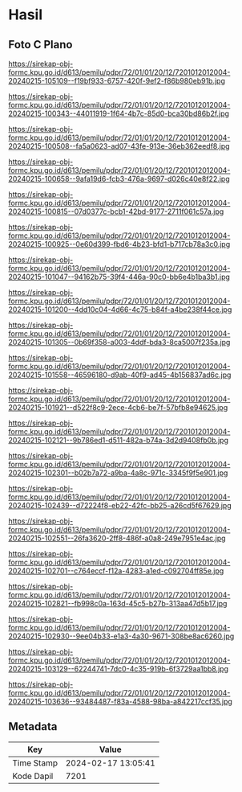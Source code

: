 # Hasil

## Foto C Plano

https://sirekap-obj-formc.kpu.go.id/d613/pemilu/pdpr/72/01/01/20/12/7201012012004-20240215-105109--f19bf933-6757-420f-9ef2-f86b980eb91b.jpg

https://sirekap-obj-formc.kpu.go.id/d613/pemilu/pdpr/72/01/01/20/12/7201012012004-20240215-100343--44011919-1f64-4b7c-85d0-bca30bd86b2f.jpg

https://sirekap-obj-formc.kpu.go.id/d613/pemilu/pdpr/72/01/01/20/12/7201012012004-20240215-100508--fa5a0623-ad07-43fe-913e-36eb362eedf8.jpg

https://sirekap-obj-formc.kpu.go.id/d613/pemilu/pdpr/72/01/01/20/12/7201012012004-20240215-100658--9afa19d6-fcb3-476a-9697-d026c40e8f22.jpg

https://sirekap-obj-formc.kpu.go.id/d613/pemilu/pdpr/72/01/01/20/12/7201012012004-20240215-100815--07d0377c-bcb1-42bd-9177-2711f061c57a.jpg

https://sirekap-obj-formc.kpu.go.id/d613/pemilu/pdpr/72/01/01/20/12/7201012012004-20240215-100925--0e60d399-fbd6-4b23-bfd1-b717cb78a3c0.jpg

https://sirekap-obj-formc.kpu.go.id/d613/pemilu/pdpr/72/01/01/20/12/7201012012004-20240215-101047--94162b75-39f4-446a-90c0-bb6e4b1ba3b1.jpg

https://sirekap-obj-formc.kpu.go.id/d613/pemilu/pdpr/72/01/01/20/12/7201012012004-20240215-101200--4dd10c04-4d66-4c75-b84f-a4be238f44ce.jpg

https://sirekap-obj-formc.kpu.go.id/d613/pemilu/pdpr/72/01/01/20/12/7201012012004-20240215-101305--0b69f358-a003-4ddf-bda3-8ca5007f235a.jpg

https://sirekap-obj-formc.kpu.go.id/d613/pemilu/pdpr/72/01/01/20/12/7201012012004-20240215-101558--46596180-d9ab-40f9-ad45-4b156837ad6c.jpg

https://sirekap-obj-formc.kpu.go.id/d613/pemilu/pdpr/72/01/01/20/12/7201012012004-20240215-101921--d522f8c9-2ece-4cb6-be7f-57bfb8e94625.jpg

https://sirekap-obj-formc.kpu.go.id/d613/pemilu/pdpr/72/01/01/20/12/7201012012004-20240215-102121--9b786ed1-d511-482a-b74a-3d2d9408fb0b.jpg

https://sirekap-obj-formc.kpu.go.id/d613/pemilu/pdpr/72/01/01/20/12/7201012012004-20240215-102301--b02b7a72-a9ba-4a8c-971c-3345f9f5e901.jpg

https://sirekap-obj-formc.kpu.go.id/d613/pemilu/pdpr/72/01/01/20/12/7201012012004-20240215-102439--d72224f8-eb22-42fc-bb25-a26cd5f67629.jpg

https://sirekap-obj-formc.kpu.go.id/d613/pemilu/pdpr/72/01/01/20/12/7201012012004-20240215-102551--26fa3620-2ff8-486f-a0a8-249e7951e4ac.jpg

https://sirekap-obj-formc.kpu.go.id/d613/pemilu/pdpr/72/01/01/20/12/7201012012004-20240215-102701--c764eccf-f12a-4283-a1ed-c092704ff85e.jpg

https://sirekap-obj-formc.kpu.go.id/d613/pemilu/pdpr/72/01/01/20/12/7201012012004-20240215-102821--fb998c0a-163d-45c5-b27b-313aa47d5b17.jpg

https://sirekap-obj-formc.kpu.go.id/d613/pemilu/pdpr/72/01/01/20/12/7201012012004-20240215-102930--9ee04b33-e1a3-4a30-9671-308be8ac6260.jpg

https://sirekap-obj-formc.kpu.go.id/d613/pemilu/pdpr/72/01/01/20/12/7201012012004-20240215-103129--62244741-7dc0-4c35-919b-6f3729aa1bb8.jpg

https://sirekap-obj-formc.kpu.go.id/d613/pemilu/pdpr/72/01/01/20/12/7201012012004-20240215-103636--93484487-f83a-4588-98ba-a842217ccf35.jpg


## Metadata

| Key        | Value               |
| ---------- | ------------------- |
| Time Stamp | 2024-02-17 13:05:41 |
| Kode Dapil | 7201                |



